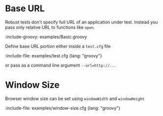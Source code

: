 # Base URL

Robust tests don't specify full URL of an application under test.
Instead you pass only relative URL to functions like `open`.

:include-groovy: examples/Basic.groovy

Define base URL portion either inside a `test.cfg` file

:include-file: examples/test.cfg {lang: "groovy"}

or pass as a command line argument `--url=http://...`

# Window Size

Browser window size can be set using `windowWidth` and `windowHeight`

:include-file: examples/window-size.cfg {lang: "groovy"}
